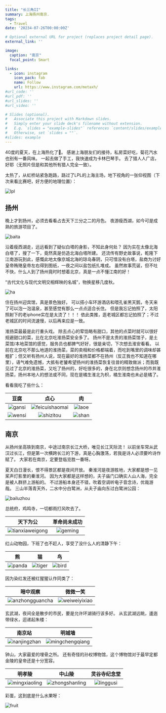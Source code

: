 ```yaml
---
title: "长三角II"
summary: 上海扬州南京.
tags:
  - Travel
date: '20234-07-26T00:00:00Z'

# Optional external URL for project (replaces project detail page).
external_link: ''

image:
  caption: "南京"
  focal_point: Smart

links:
  - icon: instagram
    icon_pack: fab
    name: Follow
    url: https://www.instagram.com/metaxh/
#url_code: ''
#url_pdf: ''
#url_slides: ''
#url_video: ''

# Slides (optional).
#   Associate this project with Markdown slides.
#   Simply enter your slide deck's filename without extension.
#   E.g. `slides = "example-slides"` references `content/slides/example-slides.md`.
#   Otherwise, set `slides = ""`.
#slides: example
---
```


40度的夏天，在上海热化了🫠。
感谢上海朋友们的接待，私房菜好吃，菊花汽水也别有一番风味。
一起去做了手工，我快速成为卡林巴琴手。
去了猎人人广店，好耶（无照片但是和其他所有猎人完全一致）。

太热了，从虹桥站紧急跑路，路过了LPL的上海主场，地下视角的一张仰视图（下次来看比赛吧，好方便的地理位置）：

![lpl](lpl.jpg)

## 扬州

晚上才到扬州，必须去看看占去天下三分之二的月色。
夜游瘦西湖，如今可是成熟的旅游项目了。

![baita](baita.jpg)

沿着瘦西湖走，远远看到了疑似白塔的身影，不知此身何处？
因为实在太像北海白塔了，搜了一下，竟然真是仿造北海白塔所建。
还流传有野史故事说，乾隆下江南游玩到此，感慨此地太像京城北海的琼岛春阴，只可惜没有白塔，盐商为讨好皇帝贿赂皇帝左右得到图纸，一夜之间以盐包纸扎堆成。
虽然故事荒诞，但不吐不快，什么人到了扬州竟时时想着北京，真是一点不懂江南的好！

“古代文化与现代文明交相辉映的名城”，物换星移几度秋。

![ha](ha.jpg)

住在扬州迎宾馆，真是景色独好。
可以搭小车环游酒店和喂孔雀黑天鹅，冬天来了可以泡一泡温泉，甚至感觉有那么一点点适合长住。
但是我忘记拍照了，太阳照射下的老iphone实在是太烫了！！！
依此类推，逛老城区都忘记拍照了；不过老城区的时间流速慢，以后再来应是一致。

淮扬菜最最是此行重头戏。
除去点心的荤馅略有甜口，其他的点菜时就可以很好规避甜口的菜，比在北京吃淮扬菜安全多了。
扬州不是太贵的淮扬菜馆子，是土菜馆/本地菜馆的感觉，服务员也都脾气好好，很是亲切，下次想去淮安看看。
以前在北京吃不那么地道的淮扬菜，菜的卖相和价格都端着，而吃到嘴里的调味却甚粗犷；但又听有扬州人说，现在最好的淮扬菜都不在扬州（反正我也不知道在哪里），语气难免遗憾，大抵有老饕希望扬州的淮扬菜恢复往昔的精致做派；而我既见过了北京的淮扬菜，又吃了扬州的，好吃很多的，身在北京则想念扬州的市井淮扬菜，扬州本地人的想法或不同，现在是橘生淮北为枳，橘生淮南也未必是橘了。

看看我吃了些什么：

|豆腐|点心|肉|
|:-:|:-:|:-:|
|![gansi](gansi.jpg)|![feicuishaomai](feicuishaomai.jpg)|![laoe](laoe.jpg)|
|![wensi](wensi.jpg)|![shizitou](shizitou.jpg)|![shan](shan.jpg)|

## 南京

从扬州坐高铁到南京，中途过南京长江大桥，唯见长江天际流！
以前坐车常从武汉过长江，但是第一次横跨长江的下游，真是心胸激荡，若我是诗人必须要吟诗作赋了。
大家若在南京，定要登临览胜一番呀。

夏天白日漫长，恨不得景区都是夜间开放。
秦淮河是夜游胜地，大家都是想一见桨声灯影里的秦淮河。
因为大家都是这样想的，夫子庙门口确实人山人海，完全是被人群挤上游船的。
不过游船本身还不错，吹着空调听电子音念诗，优哉游哉。
三山半落青天外，二水中分白鹭洲，从夫子庙向东过白鹭洲公园：

![bailuzhou](bailuzhou.jpg)

总统府，鸡鸣寺，一切都雨打风吹去了。

|天下为公|革命尚未成功|
|:-:|:-:|
|![tianxiaweigong](tianxiaweigong.jpg)|![geming](geming.jpg)|

红山动物园，下班了也不赶人，享受了没什么人的清静下午：

|熊|猫|鸟|
|:-:|:-:|:-:|
|![panda](panda.jpg)|![tiger](tiger.jpg)|![bird](bird.jpg)|

因为染红发还被红猩猩认作同类了：

|暗中观察|微微一笑|
|:-:|:-:|
|![anzhongguancha](anzhongguancha.jpg)|![weiweiyixiao](weiweiyixiao.jpg)|

玄武湖，夜间全是散步的市民，要是允许环湖骑行该多好。
从玄武湖远眺，逶迤带绿水，迢递起朱楼：

|南京站|明城墙|
|:-:|:-:|
|![nanjingzhan](nanjingzhan.jpg)|![mingchengqiang](mingchengqiang.jpg)|

钟山，大家最爱的埋骨之所。
还有奇怪的孙权博物馆，这个博物馆对于最早定都金陵的皇帝还是十分宽容。

|明孝陵|中山陵|灵谷寺纪念堂|
|:-:|:-:|:-:|
|![mingxiaoling](mingxiaoling.jpg)|![zhongshanling](zhongshanling.jpg)|![linggusi](linggusi.jpg)|

彩蛋，这到底是什么水果呀：

![fruit](fruit.jpg)
